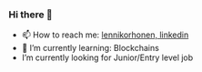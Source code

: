 ### Hi there 👋

- 📫 How to reach me: [lennikorhonen, linkedin](https://www.linkedin.com/in/lenni-korhonen-a96090194/)
- 🌱 I’m currently learning: Blockchains
- I’m currently looking for Junior/Entry level job
<!--
**lennikorhonen/lennikorhonen** is a ✨ _special_ ✨ repository because its `README.md` (this file) appears on your GitHub profile.

Here are some ideas to get you started:

- 🔭 I’m currently working on ...
- 👯 I’m looking to collaborate on ...
- 🤔 I’m looking for help with ...
- 💬 Ask me about ...
- 😄 Pronouns: ...
- ⚡ Fun fact: ...
-->
